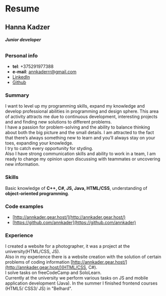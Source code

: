 # **Resume**

## **Hanna Kadzer**

###### ***Junior developer***

### Personal info

* __tel__: +375291977388  
* __e-mail__: annkaderrr@gmail.com  
* [LinkedIn](https://www.linkedin.com/in/hanna-kadzer-73b470164/)  
* [Github](https://github.com/annkader)

### Summary

I want to level up my programming skills, expand my knowledge and develop professional abilities in programming and design sphere.
This area of ​​activity attracts me due to continuous development, interesting projects and and finding new solutions to different problems.  
I have a passion for problem-solving and the ability to balance thinking about both the big picture and the small details. 
I am attracted to the fact that there’s always something new to learn and you’ll always stay on your toes, expanding your knowledge.  
I try to catch every opportunity for styding.  
Also I have strong communication skills and ability to work in a team, I am ready to change my opinion upon discussing with teammates or uncovering new information.

### Skills

Basic knowledge of __C++, C#, JS, Java, HTML/CSS__, understanding of __object-oriented programming__.

### Code examples

* [http://annkader.gear.host/](http://annkader.gear.host/) 
* [https://github.com/annkader](https://github.com/annkader)

### Experience

I created a website for a photographer, it was a project at the university(HTML/CSS, JS).  
Also in my experience there is a website creation with the solution of certain problems of coding information [http://annkader.gear.host/](http://annkader.gear.host/)(HTML/CSS, C#).  
I solve tasks on freeCodeCamp and SoloLearn.  
Currently at the university we perform various tasks on JS and mobile application development (Java).
In the summer I finished frontend courses (HTML5/ CSS3/ JS) in "Belhard".
